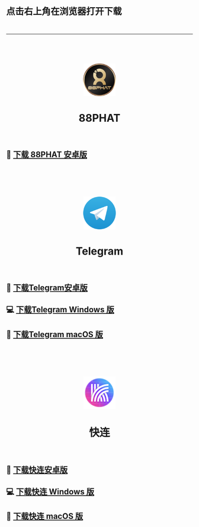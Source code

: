 <span style="font-size:24px;font-weight:bolder">点击右上角在浏览器打开下载</span>

<br />
<hr />
<br />
<br />
<br />

<p align="center">
  <img src="./assets/app_logo.png" height="88" />
</p>
<h1 align="center">88PHAT</h1>
<br />

## 📱 [**下载 88PHAT 安卓版**](https://github.com/yilufa18866/88PHAT/releases/download/release-250520/cn88phat.release.apk)  

<br />
<br />
<br />
<br />


<p align="center">
  <img src="./assets/Telegram_logo.svg" height="88" />
</p>
<h1 align="center">Telegram</h1>
<br />

## 📱 [**下载Telegram安卓版**](https://github.com/yilufa18866/88PHAT/releases/download/release-250520/Telegram-Android.apk)  
## 💻 [**下载Telegram Windows 版**](https://github.com/yilufa18866/88PHAT/releases/download/release-250520/Telegram-Windows-x64.5.14.3.exe)  
## 🍎 [**下载Telegram macOS 版**](https://github.com/yilufa18866/88PHAT/releases/download/release-250520/Telegram-MacOS.dmg)


<br />
<br />
<br />
<br />


<p align="center">
  <img src="./assets/lets-vpn.png" height="88" />
</p>
<h1 align="center">快连</h1>
<br />

## 📱 [**下载快连安卓版**](https://github.com/yilufa18866/88PHAT/releases/download/release-250520/letsvpn-Android-2.27.1.apk)  
## 💻 [**下载快连 Windows 版**](https://github.com/yilufa18866/88PHAT/releases/download/release-250520/letsvpn-Windows-3.14.3.exe)  
## 🍎 [**下载快连 macOS 版**](https://github.com/yilufa18866/88PHAT/releases/download/release-250520/letsvpn-.MacOS-2.10.5.dmg)
